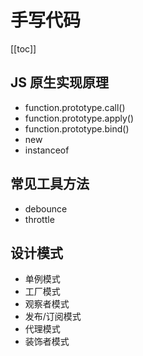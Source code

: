 # 手写代码

<!--
 * @Author: rich1e
 * @Date: 2022-07-11 10:49:31
 * @LastEditors: rich1e
 * @LastEditTime: 2022-09-27 12:44:43
-->

[[toc]]

## JS 原生实现原理

- function.prototype.call()
- function.prototype.apply()
- function.prototype.bind()
- new
- instanceof

## 常见工具方法

- debounce
- throttle

## 设计模式

- 单例模式
- 工厂模式
- 观察者模式
- 发布/订阅模式
- 代理模式
- 装饰者模式
